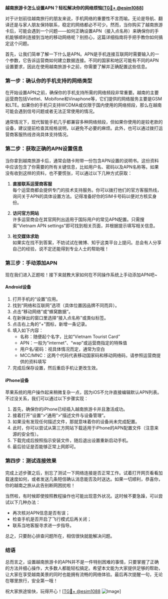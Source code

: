 **越南旅游卡怎么设置APN？轻松解决你的网络烦恼[[TG💪+ @esim1088](https://t.me/s/esim1088)]**

对于计划前往越南旅行的朋友来说，手机网络的重要性不言而喻。无论是导航、翻译还是与家人朋友保持联系，稳定的网络都必不可少。然而，当你购买了越南旅游卡后，可能会遇到一个问题——如何正确设置APN（接入点名称）来确保你的手机能够顺利连接到当地的移动网络呢？别担心，这篇详细指南将手把手教你如何搞定这个问题。

首先，让我们简单了解一下什么是APN。APN是手机连接互联网时需要输入的一个参数，它告诉运营商如何建立数据连接。不同的国家和地区可能有不同的APN设置要求，因此在使用越南旅游卡之前，你需要了解并正确配置这些信息。

### **第一步：确认你的手机支持的网络类型**

在开始设置APN之前，确保你的手机支持所需的网络频段非常重要。越南的主要运营商包括Viettel、Mobifone和Vinaphone等，它们提供的网络服务主要是GSM和LTE。如果你的手机只支持WCDMA或仅限于国内使用的网络频段，那么在越南可能会遇到信号问题或者无法正常使用的情况。

通常情况下，现代智能手机几乎都兼容多种网络频段，但如果你使用的是较老款的设备，建议提前检查其规格说明，以避免不必要的麻烦。此外，也可以通过拨打运营商客服热线咨询具体支持情况。

### **第二步：获取正确的APN设置信息**

当你拿到越南旅游卡后，通常会随卡附带一份包含APN设置的说明书。这份资料中应该包含了你需要的所有关键信息，比如用户名、密码以及APN名称等。如果没有收到这样的资料，也不要慌张，可以通过以下几种方式获取：

1. **直接联系运营商客服**  
   每个运营商都会提供专门的技术支持服务。你可以拨打他们的官方客服热线，询问关于APN的具体设置方法。记得准备好你的SIM卡号码以便对方核实身份。

2. **访问官方网站**  
 许多运营商会在其官网列出适用于国际用户的常见APN配置。只需搜索“Vietnam APN settings”即可找到相关页面，并根据提示填写相关信息。

3. **社交媒体求助**  
 如果实在找不到答案，不妨试试在微博、知乎这类平台上提问。总会有人分享自己的经验，说不定还能得到专业人士的帮助哦！

### **第三步：手动添加APN**

现在我们进入正题啦！接下来就教大家如何在不同操作系统上手动添加APN吧~

#### **Android设备**
1. 打开手机的“设置”应用。
2. 找到“网络和互联网”选项（具体位置因品牌不同而异）。
3. 点击“移动网络”或“蜂窝数据”。
4. 在新弹出的窗口里选择“接入点名称”或类似标签。
5. 点击右上角的“+”图标，新增一条记录。
6. 填入如下内容：
   - 名称：随便起个名字，比如“Vietnam Tourist Card”
   - APN：一般为“internet”、“wap”或运营商指定的特殊值
   - 用户名/密码：视具体情况而定，通常为空白
   - MCC/MNC：这两个代码代表移动国家码和移动网络码，请参照运营商提供的资料填写
7. 完成后保存设置，然后重启手机让更改生效。

#### **iPhone设备**
苹果系统的用户操作起来稍微复杂一点，因为iOS不允许直接编辑默认APN列表。不过没关系，我们可以通过以下步骤实现：
1. 首先，确保你的iPhone已经插入越南旅游卡并且激活成功。
2. 接着打开“设置”>“通用”>“描述文件与设备管理”。
3. 如果没有发现任何描述文件，那就意味着你的设备尚未完成配置。
4. 此时，你可以尝试从第三方网站下载适用于iPhone的APN配置文件（注意来源的安全性）。
5. 下载完成后按照指示安装文件，随后退出设置重新启动手机。
6. 最后验证是否能够正常上网即可。

### **第四步：测试连接效果**

完成上述步骤之后，别忘了测试一下网络连接是否正常工作。试着打开网页看看加载速度如何，或者发送几条短信确认消息能否及时送达。如果一切顺利，恭喜你，你的越南之旅从此告别断网困扰啦！

当然啦，有时候即使按照教程操作也可能出现意外状况。这时候不要急躁，可以尝试以下几种办法：
- 再次核对APN信息是否有误；
- 检查手机是否开启了飞行模式后再关闭；
- 联系当地客服寻求进一步指导。

总之，只要耐心排查问题所在，相信很快就能解决问题。

### **结语**

总而言之，设置越南旅游卡的APN并不是一件特别困难的事情，只要掌握了正确的方法并细心操作，大多数人都能轻松搞定。希望本文能为大家提供足够的帮助，让大家在享受越南美景的同时也能拥有流畅的网络体验。最后再次提醒一句，无论在哪里旅行，安全第一哦！

祝大家旅途愉快，玩得开心！[[TG💪+ @esim1088](https://t.me/s/esim1088) ![Image](https://i.postimg.cc/4NQfJmqS/Snipaste-2025-05-13-00-14-12.png)]